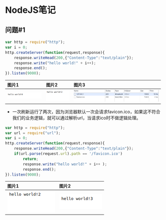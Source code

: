 # NodeJS笔记

## 问题#1

```js
var http = require("http");
var i = 0;
http.createServer(function(request,response){
    response.writeHead(200,{"Content-Type":"text/plain"});
    response.write("hello world!" + i++);
    response.end();
}).listen(9000);
```

|图片1|图片2|图片3
|:---|:---|:---|
![图片1](pic1.png)|![图片2](pic2.png)|![图片2](pic.png)

- 一次刷新运行了两次，因为浏览器默认一次会请求favicon.ico，如果这不符合我们的业务逻辑，就可以通过解析url，当请求ico时不做逻辑处理。

```js
var http = require("http");
var url = require("url");
var i = 0;
http.createServer(function(request,response){
    response.writeHead(200,{"Content-Type":"text/plain"});
    if(url.parse(request.url).path == '/favicon.ico')
        return;
        response.write("hello world!" + i++ );
        response.end();
}).listen(9000);
```

|图片1|图片2
|:---|:---|
![图片1](pic2.png)|![图片2](pic3.png)